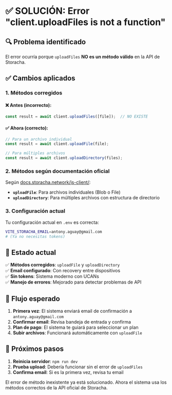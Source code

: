 # ✅ SOLUCIÓN: Error "client.uploadFiles is not a function"

## 🔍 Problema identificado

El error ocurría porque `uploadFiles` **NO es un método válido** en la API de Storacha.

## ✅ Cambios aplicados

### 1. **Métodos corregidos**

#### ❌ Antes (incorrecto):
```javascript
const result = await client.uploadFiles([file]);  // NO EXISTE
```

#### ✅ Ahora (correcto):
```javascript
// Para un archivo individual
const result = await client.uploadFile(file);

// Para múltiples archivos
const result = await client.uploadDirectory(files);
```

### 2. **Métodos según documentación oficial**

Según [docs.storacha.network/js-client/](https://docs.storacha.network/js-client/):

- **`uploadFile`**: Para archivos individuales (Blob o File)
- **`uploadDirectory`**: Para múltiples archivos con estructura de directorio

### 3. **Configuración actual**

Tu configuración actual en `.env` es correcta:
```bash
VITE_STORACHA_EMAIL=antony.aguay@gmail.com
# (Ya no necesitas tokens)
```

## 🚀 Estado actual

✅ **Métodos corregidos**: `uploadFile` y `uploadDirectory`  
✅ **Email configurado**: Con recovery entre dispositivos  
✅ **Sin tokens**: Sistema moderno con UCANs  
✅ **Manejo de errores**: Mejorado para detectar problemas de API  

## 🔧 Flujo esperado

1. **Primera vez**: El sistema enviará email de confirmación a `antony.aguay@gmail.com`
2. **Confirmar email**: Revisa bandeja de entrada y confirma
3. **Plan de pago**: El sistema te guiará para seleccionar un plan
4. **Subir archivos**: Funcionará automáticamente con `uploadFile`

## 🎯 Próximos pasos

1. **Reinicia servidor**: `npm run dev`
2. **Prueba upload**: Debería funcionar sin el error de `uploadFiles`
3. **Confirma email**: Si es la primera vez, revisa tu email

El error de método inexistente ya está solucionado. Ahora el sistema usa los métodos correctos de la API oficial de Storacha.
